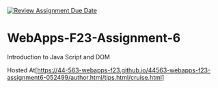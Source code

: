 [![Review Assignment Due Date](https://classroom.github.com/assets/deadline-readme-button-24ddc0f5d75046c5622901739e7c5dd533143b0c8e959d652212380cedb1ea36.svg)](https://classroom.github.com/a/b9NC0g7h)
# WebApps-F23-Assignment-6
Introduction to Java Script and DOM

Hosted At[https://44-563-webapps-f23.github.io/44563-webapps-f23-assignment6-052499/author.html/tips.html/cruise.html]
